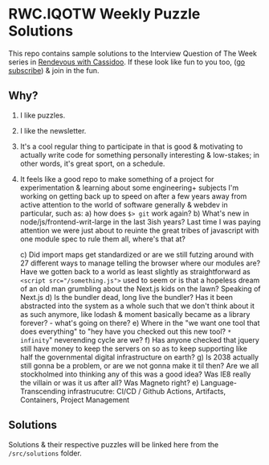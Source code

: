 # RWC.IQOTW Weekly Puzzle Solutions
This repo contains sample solutions to the Interview Question of The Week series in [Rendevous with Cassidoo](https://cassidoo.co/newsletter/). If these look like fun to you too, ([go subscribe]()) & join in the fun.

## Why?
1) I like puzzles.
2) I like the newsletter.
3) It's a cool regular thing to participate in that is good & motivating to actually write code for something personally interesting & low-stakes; in other words, it's great sport, on a schedule.
4) It feels like a good repo to make something of a project for experimentation & learning about some engineering+ subjects I'm working on getting back up to speed on after a few years away from active attention to the world of software generally & webdev in particular, such as:
    a) how does `$> git` work again?
    b) What's new in node/js/frontend-writ-large in the last 3ish years? Last time I was paying attention we were just about to reuinte the great tribes of javascript with one module spec to rule them all, where's that at?

    c) Did import maps get standardized or are we still futzing around with 27 different ways to manage telling the browser where our modules are? Have we gotten back to a world as least slightly as straightforward as `<script src="/something.js">` used to seem or is that a hopeless dream of an old man grumbling about the Next.js kids on the lawn? Speaking of Next.js
    d) Is the bundler dead, long live the bundler? Has it been abstracted into the system as a whole such that we don't think about it as such anymore, like lodash & moment basically became as a library forever? - what's going on there?
    e) Where in the "we want one tool that does everything" to "hey have you checked out this new tool? `* infinity`" neverending cycle are we?
    f) Has anyone checked that jquery still have money to keep the servers on so as to keep supporting like half the governmental digital infrastructure on earth?
    g) Is 2038 actually still gonna be a problem, or are we not gonna make it til then? Are we all stockholmed into thinking any of this was a good idea? Was IE8 really the villain or was it us after all? Was Magneto right?
    e) Language-Transcending infrastrucutre: CI/CD / Github Actions, Artifacts, Containers, Project Management

## Solutions
Solutions & their respective puzzles will be linked here from the `/src/solutions` folder.
